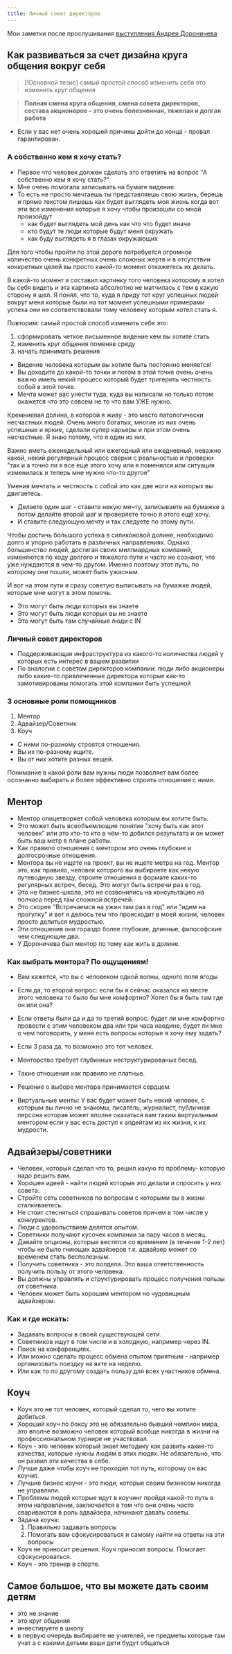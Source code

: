 ```yaml
---
title: Личный совет директоров
---
```


Мои заметки после прослушивания [выступления Андрея Дороничева](https://youtu.be/y8be-fjXSb4)

## Как развиваться за счет дизайна круга общения вокруг себя

> [!Основной тезис]
>  самый простой способ изменить себя это изменить круг общения

> **Полная смена круга общения, смена совета директоров, состава акционеров  - это очень болезненная, тяжелая и долгая работа**

- Если у вас нет очень хорошей причины дойти до конца - провал гарантирован.

### А собственно кем я хочу стать?
- Первое что человек должен сделать это ответить на вопрос "А собственно кем я хочу стать?" 
- Мне очень помогала записывать на бумаге видение.
- То есть не просто мечтаешь ты представляешь свою жизнь, берешь и прямо текстом пишешь  как будет выглядеть моя жизнь когда вот эти все изменения которые я хочу чтобы произошли со мной произойдут
	- как будет выглядеть мой день как что что будет иначе 
	- кто будут те люди которые будут меня окружать 
	- как буду выглядеть я в глазах окружающих 

Для того чтобы пройти по этой дороге потребуется огромное количество очень конкретных очень сложных жертв и в отсутствии конкретных целей вы просто какой-то момент откажетесь их делать.

В какой-то момент я составил картинку того человека которому я хотел бы себя видеть и эта картинка абсолютно не матчилась с тем в какую сторону я шел. Я понял, что то, куда я приду тот круг успешных людей вокруг меня которые были на тот момент успешными примерами успеха они не соответствовали тому человеку которым хотел стать я.

Повторим: самый простой способ изменить себя это:
1. сформировать четкое письменное видение кем вы хотите стать
2. изменить круг общения поменяв среду
3. начать принимать решения

- Видение человека которым вы хотите быть постоянно меняется!
- Вы доходите до какой-то точки и потом в этой точке очень очень важно иметь некий процесс который будет тригерить честность собой в этой точке.
- Мечта может вас унести туда, куда вы написали но только потом окажется что это совсем не то что вам УЖЕ нужно.

Кремниевая долина, в которой я живу - это место патологически несчастных людей. Очень много богатых, многие из них очень успешные и яркие, сделали супер карьеры и при этом очень несчастные. Я знаю потому, что я один из них.

Важно иметь еженедельный или ежегодный или ежедневный, неважно какой, некий регулярный процесс сверки с реальностью и проверки "так и а точно ли я все еще этого хочу или я поменялся или ситуация изменилась и теперь мне нужно что-то другое"

Умения мечтать и честность с собой это как две ноги на которых вы двигаетесь.
- Делаете один шаг - ставите некую мечту, записываете на бумажке а потом делайте второй шаг и проверяете точно я этого ещё хочу.
- И ставите следующую мечту и так следуете по этому пути.

Чтобы достичь большого успеха в силиконовой долине, необходимо долго и упорно работать в различных направлениях. Однако большинство людей, достигая своих миллиардных компаний, изменяются по ходу долгого и тяжелого пути и часто не сознают, что уже нуждаются в чем-то другом. Именно поэтому этот путь, по которому они пошли, может быть ужасным.

И вот на этом пути я сразу советую выписывать на бумажке людей, которые мне могут в этом помочь.
- Это могут быть люди которых вы знаете
- Это могут быть люди которых вы не знаете
- Это могут быть там случайные люди с IN


### Личный совет директоров
- Поддерживающая инфраструктура из какого-то количества людей у которых есть интерес в вашем развитии
- По аналогии с советом директоров компании: люди либо акционеры либо какие-то привлеченные директора которые как-то замотивированы помогать этой компании быть успешной

### 3 основные роли помощников
1. Ментор
2. Адвайзер/Советник
3. Коуч

- С ними по-разному строятся отношения.
- Вы их по-разному ищите.
- Вы от них хотите разных вещей.

Понимание в какой роли вам нужны люди позволяет вам более осознанно выбирать и более эффективно строить отношения с ними.

## Ментор
- Ментор олицетворяет собой человека которым вы хотите быть.
- Это может быть всеобъемлющие понятие "хочу быть как этот человек" или это кто-то кто в чём-то добился результата и он может быть ваш метр в плане работы.
- Как правило отношения с ментором это очень глубокие и долгосрочные отношения.
- Ментора вы не ищете на проект, вы не ищете метра на год. Ментор это, как правило, человек которого вы выбираете как некую путеводную звезду, строите отношения в формате каких-то регулярных встреч, бесед. Это могут быть встречи раз в год.
- Это не бизнес-школа, это не созвонились на консультацию на полчаса перед там сложной встречей.
- Это скорее "Встречаемся на ужин там раз в год" или "идем на прогулку" и вот я делюсь тем что происходит в моей жизни, человек просто делиться мудростью.
- Эти отношения они гораздо более глубокие, длинные, философские чем следующие два.
- У Дороничева был ментор по тому как жить в долине.

### Как выбрать ментора?  По ощущениям!
- Вам кажется, что вы с человеком одной волны, одного поля ягоды
- Если да, то второй вопрос: если бы я сейчас оказался на месте этого человека то было бы мне комфортно? Хотел бы я быть там где он или она? 
- Если ответы были да и да то третий вопрос: будет ли мне комфортно провести с этим человеком два или три часа наедине, будет ли мне о чем поговорить, у меня есть вопросы которые я хочу ему задать?
- Если 3 раза да, то возможно это тот человек.

- Менторство требует глубинных неструктурированых бесед. 
- Такие отношения как правило не платные.
- Решение о выборе ментора принимается сердцем.
- Виртуальные менты: У вас будет может быть некий человек, с которым вы лично не знакомы, писатель, журналист, публичная персона которая может вполне оказаться вам таким виртуальным ментором если у вас есть доступ к апдейтам из их жизни, к их мудрости.



## Адвайзеры/советники
- Человек, который сделал что то, решил какую то проблему- которую надо решить вам.
- Хорошея идеей - найти людей которые это делали и спросить у них совета.
- Стройте сеть советников по вопросам с которыми вы в жизни сталкиваетесь.
- Не стоит стесняться спрашивать советов причем в том числе у конкурентов.
- Люди с удовольствием делятся опытом.
- Советники получают кусочек компании за пару часов в месяц. 
- Давайте опционы, которые вестятся со временем (в течение 1-2 лет) чтобы не было гниющих адвайзеров т.к. адвайзер может со временем стать бесполезным.
- Получить советника  - это полдела. Это ваша ответственность получить пользу от этого человека.
- Вы должны управлять и структурировать процесс получения пользы от советника.
- Человек может быть хорошим ментором но чудовищным адвайзером.

### Как и где искать:
- Задавать вопросы в своей существующей сети.
- Советников ищут в том числе и в холодную, например через IN.
- Поиск на конференциях.
- Или можно сделать процесс обмена опытом приятным - например организовать поездку на яхте на неделю.
- Или как то по другому создать пользу для всех участников обмена.


## Коуч

- Коуч это не тот человек, который сделал то, чего вы хотите добиться.
- Хороший коуч по боксу это не обязательно бывший чемпион мира, это вполне возможно человек который вообще никогда в жизни на профессиональном турнире не участвовал.
- Коуч - это человек который знает методику как развить какие-то качества, которые нужны людям в этих людях. Не обязательно, что он развил эти качества в себе.
- Лучше даже чтобы коуч не проходил тот путь, которому он вас коучит.
- Лучшие бизнес коучи - это люди, которые своим бизнесом никогда не управляли. 
- Проблемы людей которые идут в коучинг пройдя какой-то путь в этом направлении, заключается в том что они очень часто свариваются в роль адвайзера, начинают давать советы.
- Задача коуча:
	1. Правильно задавать вопросы
	2. Помогать вам сфокусироваться и самому найти на ответы на эти вопросы
- Коуч не приносит решения. Коуч приносит вопросы. Помогает сфокусироваться.
- Коуч - это тренер в спорте.


## Самое большое, что вы можете дать своим детям
- это не знание
- это круг общения
- инвестируете в школу
- в первую очередь выбираете не учителей, не предметы которые там учат а с какими детьми ваши дети будут общаться